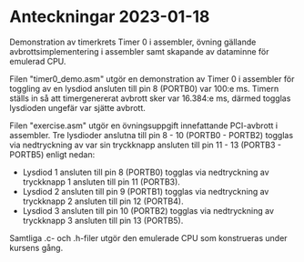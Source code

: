 # Anteckningar 2023-01-18
Demonstration av timerkrets Timer 0 i assembler, övning gällande avbrottsimplementering i assembler 
samt skapande av dataminne för emulerad CPU.

Filen "timer0_demo.asm" utgör en demonstration av Timer 0 i assembler för toggling av en lysdiod 
ansluten till pin 8 (PORTB0) var 100:e ms. Timern ställs in så att timergenererat avbrott sker 
var 16.384:e ms, därmed togglas lysdioden ungefär var sjätte avbrott.

Filen "exercise.asm" utgör en övningsuppgift innefattande PCI-avbrott i assembler.
Tre lysdioder anslutna till pin 8 - 10 (PORTB0 - PORTB2) togglas via nedtryckning av 
var sin tryckknapp ansluten till pin 11 - 13 (PORTB3 - PORTB5) enligt nedan:

   - Lysdiod 1 ansluten till pin 8 (PORTB0) togglas via nedtryckning av tryckknapp 1 ansluten till pin 11 (PORTB3).
   - Lysdiod 2 ansluten till pin 9 (PORTB1) togglas via nedtryckning av tryckknapp 2 ansluten till pin 12 (PORTB4).
   - Lysdiod 3 ansluten till pin 10 (PORTB2) togglas via nedtryckning av tryckknapp 3 ansluten till pin 13 (PORTB5).

Samtliga .c- och .h-filer utgör den emulerade CPU som konstrueras under kursens gång.



